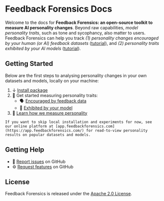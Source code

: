 # Feedback Forensics Docs

Welcome to the docs for **Feedback Forensics: an open-source toolkit to measure AI personality changes**. Beyond raw capabilities, *model personality traits*, such as tone and sycophancy, also matter to users. Feedback Forensics can help you track *(1) personality changes encouraged by your human (or AI) feedback datasets* ([tutorial](guide/feedback.ipynb)), and *(2) personality traits exhibited by your AI models* ([tutorial](guide/models.ipynb)).

## Getting Started

Below are the first steps to analysing personality changes in your own datasets and models, locally on your machine:

1. ↓ [Install package](installation.md)
2. 🚀 Get started measuring personality traits:
    * 🗣️ [Encouraged by feedback data](guide/feedback.ipynb)
    * 🤖 [Exhibited by your model](guide/models.ipynb)
3. 📏 [Learn how we measure personality](method/index.md)

```{seealso}
If you want to skip local installation and experiments for now, see our online platform at [app.feedbackforensics.com](https://app.feedbackforensics.com/) for read-to-view personality results on popular datasets and models.
```


## Getting Help

- 🐛 [Report issues](https://github.com/rdnfn/feedback-forensics/issues) on GitHub
- ⚙️ [Request features](https://github.com/rdnfn/feedback-forensics/issues) on GitHub

## License

Feedback Forensics is released under the [Apache 2.0 License](https://github.com/rdnfn/feedback-forensics/blob/main/LICENSE).